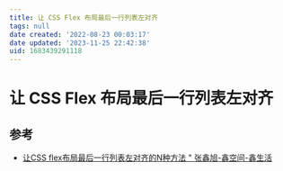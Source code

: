 ```yaml
---
title: 让 CSS Flex 布局最后一行列表左对齐
tags: null
date created: '2022-08-23 00:03:17'
date updated: '2023-11-25 22:42:38'
uid: 1683439291118
---
```


# 让 CSS Flex 布局最后一行列表左对齐

## 参考

- [让CSS flex布局最后一行列表左对齐的N种方法 " 张鑫旭-鑫空间-鑫生活](https://www.zhangxinxu.com/wordpress/2019/08/css-flex-last-align/)
